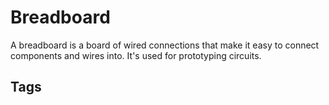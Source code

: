 # Breadboard

A breadboard is a board of wired connections that make it easy to connect components and wires into. It's used for prototyping circuits.  

## Tags
